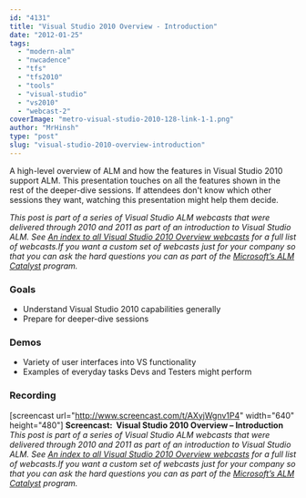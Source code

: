 ```yaml
---
id: "4131"
title: "Visual Studio 2010 Overview - Introduction"
date: "2012-01-25"
tags: 
  - "modern-alm"
  - "nwcadence"
  - "tfs"
  - "tfs2010"
  - "tools"
  - "visual-studio"
  - "vs2010"
  - "webcast-2"
coverImage: "metro-visual-studio-2010-128-link-1-1.png"
author: "MrHinsh"
type: "post"
slug: "visual-studio-2010-overview-introduction"
---
```


A high-level overview of ALM and how the features in Visual Studio 2010 support ALM. This presentation touches on all the features shown in the rest of the deeper-dive sessions. If attendees don't know which other sessions they want, watching this presentation might help them decide.

_This post is part of a series of Visual Studio ALM webcasts that were delivered through 2010 and 2011 as part of an introduction to Visual Studio ALM. See [An index to all Visual Studio 2010 Overview webcasts](http://blog.hinshelwood.com/an-index-to-all-visual-studio-2010-overview-sessions/) for a full list of webcasts.If you want a custom set of webcasts just for your company so that you can ask the hard questions you can as part of the [Microsoft’s ALM Catalyst](http://sharepoint.microsoft.com/almcatalyst/Pages/partnerdetails.aspx?PartnerID=2) program._

### Goals

- Understand Visual Studio 2010 capabilities generally
- Prepare for deeper-dive sessions

### Demos

- Variety of user interfaces into VS functionality
- Examples of everyday tasks Devs and Testers might perform

### Recording

\[screencast url="http://www.screencast.com/t/AXyjWgnv1P4" width="640" height="480"\] **Screencast:  Visual Studio 2010 Overview – Introduction** _This post is part of a series of Visual Studio ALM webcasts that were delivered through 2010 and 2011 as part of an introduction to Visual Studio ALM. See [An index to all Visual Studio 2010 Overview webcasts](http://blog.hinshelwood.com/an-index-to-all-visual-studio-2010-overview-sessions/) for a full list of webcasts.If you want a custom set of webcasts just for your company so that you can ask the hard questions you can as part of the [Microsoft’s ALM Catalyst](http://sharepoint.microsoft.com/almcatalyst/Pages/partnerdetails.aspx?PartnerID=2) program._


